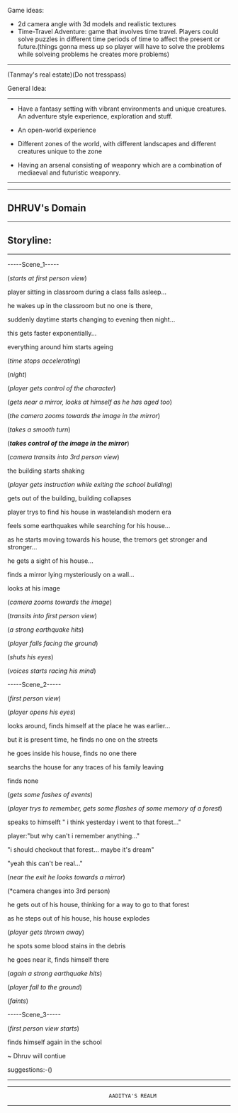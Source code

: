 Game ideas:

- 2d camera angle with 3d models and realistic textures
- Time-Travel Adventure: game that involves time travel. Players could solve puzzles in different time periods of time to affect the present or future.(things gonna mess up so player will have to solve the problems while solveing problems he creates more problems)


----------------------------------------------

(Tanmay's real estate)(Do not tresspass)

General Idea:

-------------------------------

- Have a fantasy setting with vibrant environments and unique creatures. An adventure style experience, exploration and stuff.

- An open-world experience

- Different zones of the world, with different landscapes and different creatures unique to the zone

- Having an arsenal consisting of weaponry which are a combination of mediaeval and futuristic weaponry.

-------------------------------


------------------------
DHRUV's Domain
------------------------

-----

Storyline:
---

---

-----Scene_1-----

(*starts at first person view*)

player sitting in classroom during a class falls asleep...

he wakes up in the classroom but no one is there,

suddenly daytime starts changing to evening then night...

this gets faster exponentially...

everything around him starts ageing

(*time stops accelerating*)

(*night*)

(*player gets control of the character*)

(*gets near a mirror, looks at himself as he has aged too*)

(*the camera zooms towards the image in the mirror*)

(*takes a smooth turn*)

(***takes control of the image in the mirror***)

(*camera transits into 3rd person view*)

the building starts shaking

(*player gets instruction while exiting the school building*)

gets out of the building, building collapses

player trys to find his house in wastelandish modern era

feels some earthquakes while searching for his house...

as he starts moving towards his house, the tremors get stronger and stronger...

he gets a sight of his house...

finds a mirror lying mysteriously on a wall...

looks at his image

(*camera zooms towards the image*)

(*transits into first person view*)

(*a strong earthquake hits*)

(*player falls facing the ground*)

(*shuts his eyes*)

(*voices starts racing his mind*)

-----Scene_2-----

(*first person view*)

(*player opens his eyes*)

looks around, finds himself at the place he was earlier...

but it is present time, he finds no one on the streets

he goes inside his house, finds no one there

searchs the house for any traces of his family leaving

finds none

(*gets some fashes of events*)

(*player trys to remember, gets some flashes of some memory of a forest*)

speaks to himselft " i think yesterday i went to that forest..."

player:"but why can't i remember anything..."

"i should checkout that forest... maybe it's dream"

"yeah this can't be real..."

(*near the exit he looks towards a mirror*)

(*camera changes into 3rd person)

he gets out of his house, thinking for a way to go to that forest

as he steps out of his house, his house explodes

(*player gets thrown away*)

he spots some blood stains in the debris

he goes near it, finds himself there

(*again a strong earthquake hits*)

(*player fall to the ground*)

(*faints*)

-----Scene_3-----

(*first person view starts*)

finds himself again in the school 

~ Dhruv will contiue

suggestions:-()

------------------





















-----------------------------------------------------------------------------------------------
                                    AADITYA'S REALM                                       
-----------------------------------------------------------------------------------------------

